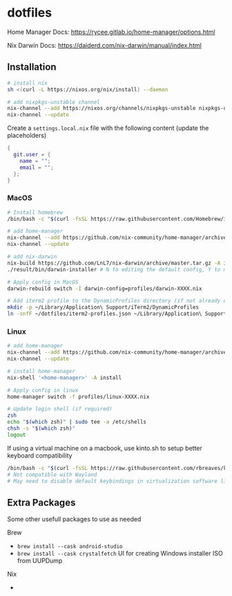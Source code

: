 # dotfiles

Home Manager Docs: <https://rycee.gitlab.io/home-manager/options.html>

Nix Darwin Docs: <https://daiderd.com/nix-darwin/manual/index.html>

## Installation

```sh
# install nix
sh <(curl -L https://nixos.org/nix/install) --daemon

# add nixpkgs-unstable channel
nix-channel --add https://nixos.org/channels/nixpkgs-unstable nixpkgs-unstable
nix-channel --update
```

Create a `settings.local.nix` file with the following content (update the placeholders)

```nix
{
  git.user = {
    name = "";
    email = "";
  };
}
```

### MacOS

```sh
# Install homebrew
/bin/bash -c "$(curl -fsSL https://raw.githubusercontent.com/Homebrew/install/HEAD/install.sh)"

# add home-manager
nix-channel --add https://github.com/nix-community/home-manager/archive/master.tar.gz home-manager
nix-channel --update

# add nix-darwin
nix-build https://github.com/LnL7/nix-darwin/archive/master.tar.gz -A installer
./result/bin/darwin-installer # N to editing the default config, Y to managing darwin with nix-channel

# Apply config in MacOS
darwin-rebuild switch -I darwin-config=profiles/darwin-XXXX.nix

# Add iterm2 profile to the DynamicProfiles directory (if not already done)
mkdir -p ~/Library/Application\ Support/iTerm2/DynamicProfiles
ln -snfF ~/dotfiles/iterm2-profiles.json ~/Library/Application\ Support/iTerm2/DynamicProfiles/custom.json
```

### Linux

```sh
# add home-manager
nix-channel --add https://github.com/nix-community/home-manager/archive/master.tar.gz home-manager
nix-channel --update

# install home-manager
nix-shell '<home-manager>' -A install

# Apply config in linux
home-manager switch -f profiles/linux-XXXX.nix

# Update login shell (if required)
zsh
echo "$(which zsh)" | sudo tee -a /etc/shells
chsh -s "$(which zsh)"
logout
```

If using a virtual machine on a macbook, use kinto.sh to setup better keyboard compatibility

```sh
/bin/bash -c "$(curl -fsSL https://raw.githubusercontent.com/rbreaves/kinto/HEAD/install/linux.sh)"
# Not compatible with Wayland
# May need to disable default keybindings in virtualization software like Parallels
```

## Extra Packages

Some other usefull packages to use as needed

Brew

- `brew install --cask android-studio`
- `brew install --cask crystalfetch` UI for creating Windows installer ISO from UUPDump

Nix

-
